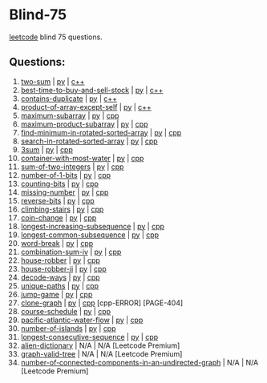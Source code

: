 # Blind-75
[leetcode](https://leetcode.com/discuss/general-discussion/460599/blind-75-leetcode-questions) blind 75 questions.

## Questions:
1. [two-sum](https://leetcode.com/problems/two-sum/) | [py](./two-sum.py) | [c++](./two-sum.cpp)
2. [best-time-to-buy-and-sell-stock](https://leetcode.com/problems/best-time-to-buy-and-sell-stock/) | [py](./best-time-to-buy-and-sell-stock.py) | [c++](./best-time-to-buy-and-sell-stock.cpp)
3. [contains-duplicate](https://leetcode.com/problems/contains-duplicate/) | [py](./contains-duplicate.py) | [c++](./contains-duplicate.cpp)
4. [product-of-array-except-self](https://leetcode.com/problems/product-of-array-except-self/) | [py](./product-of-array-except-self.py) | [c++](./product-of-array-except-self.cpp)
5. [maximum-subarray](https://leetcode.com/problems/maximum-subarray/) | [py](./maximum-subarray.py) | [cpp](./maximum-subarray.cpp)
6. [maximum-product-subarray](https://leetcode.com/problems/maximum-product-subarray/) | [py](./maximum-product-subarray.py) | [cpp]((./maximum-product-subarray.cpp))
7. [find-minimum-in-rotated-sorted-array](https://leetcode.com/problems/find-minimum-in-rotated-sorted-array/) | [py](./find-minimum-in-rotated-sorted-array.py) | [cpp](./find-minimum-in-rotated-sorted-array.cpp)
8. [search-in-rotated-sorted-array](https://leetcode.com/problems/search-in-rotated-sorted-array/) | [py](./search-in-rotated-sorted-array.py) | [cpp](./search-in-rotated-sorted-array.cpp)
9. [3sum](https://leetcode.com/problems/3sum/) | [py](./3sum.py) | [cpp](./3sum.cpp)
10. [container-with-most-water](https://leetcode.com/problems/container-with-most-water/) | [py](./container-with-most-water.py) | [cpp](./container-with-most-water.cpp)
11. [sum-of-two-integers](https://leetcode.com/problems/sum-of-two-integers/) | [py](./sum-of-two-integers.py) | [cpp](./sum-of-two-integers.cpp)
12. [number-of-1-bits](https://leetcode.com/problems/number-of-1-bits/) | [py](./number-of-1-bits.py) | [cpp](./number-of-1-bits.cpp)
13. [counting-bits](https://leetcode.com/problems/counting-bits/) | [py](./counting-bits.py) | [cpp](./counting-bits.cpp)
14. [missing-number](https://leetcode.com/problems/missing-number/) | [py](./missing-number.py) | [cpp](./missing-number.cpp)
15. [reverse-bits](https://leetcode.com/problems/reverse-bits/) | [py](./reverse-bits.py) | [cpp](./reverse-bits.cpp)
16. [climbing-stairs](https://leetcode.com/problems/climbing-stairs/) | [py](.climbing-stairs.py) | [cpp](./climbing-stairs.cpp)
17. [coin-change](https://leetcode.com/problems/coin-change/) | [py](./coin-change.py) | [cpp](./coin-change.cpp)
18. [longest-increasing-subsequence](https://leetcode.com/problems/longest-increasing-subsequence/) | [py](./longest-increasing-subsequence.py) | [cpp](./longest-increasing-subsequence.cpp)
19. [longest-common-subsequence](https://leetcode.com/problems/longest-common-subsequence/) | [py](./longest-common-subsequence.py) | [cpp](./v.cpp)
20. [word-break](https://leetcode.com/problems/word-break/) | [py](./word-break.py) | [cpp](./word-break.cpp)
21. [combination-sum-iv](https://leetcode.com/problems/combination-sum-iv/) | [py](./combination-sum-iv.py) | [cpp](./combination-sum-iv.cpp)
22. [house-robber](https://leetcode.com/problems/house-robber/) | [py](./house-robber.py) | [cpp](./house-robber.cpp)
23. [house-robber-ii](https://leetcode.com/problems/house-robber-ii/) | [py](./house-robber-ii.py) | [cpp](./house-robber-ii.cpp)
24. [decode-ways](https://leetcode.com/problems/decode-ways/) | [py](./decode-ways.py) | [cpp](./decode-ways.cpp)
25. [unique-paths](https://leetcode.com/problems/unique-paths/) | [py](./unique-paths.py) | [cpp](./unique-paths.cpp)
26. [jump-game](https://leetcode.com/problems/jump-game/) | [py](./jump-game.py) | [cpp](./jump-game.cpp)
27. [clone-graph](https://leetcode.com/problems/clone-graph/) | [py](./clone-graph.py) | [cpp](./clone-graph.cpp) [cpp-ERROR] [PAGE-404]
28. [course-schedule](https://leetcode.com/problems/course-schedule/) | [py](./course-schedule.py) | [cpp](./course-schedule.cpp) 
29. [pacific-atlantic-water-flow](https://leetcode.com/problems/pacific-atlantic-water-flow/) | [py](./pacific-atlantic-water-flow.py) | [cpp](./pacific-atlantic-water-flow.cpp)
30. [number-of-islands](https://leetcode.com/problems/number-of-islands/) | [py](./number-of-islands.py) | [cpp](./number-of-islands.cpp)
31. [longest-consecutive-sequence](https://leetcode.com/problems/longest-consecutive-sequence/) | [py](./longest-consecutive-sequence.py) | [cpp](./longest-consecutive-sequence.cpp)
32. [alien-dictionary](https://leetcode.com/problems/alien-dictionary/) | N/A | N/A [Leetcode Premium]
33. [graph-valid-tree](https://leetcode.com/problems/graph-valid-tree/) | N/A | N/A [Leetcode Premium]
34. [number-of-connected-components-in-an-undirected-graph](https://leetcode.com/problems/number-of-connected-components-in-an-undirected-graph/) | N/A | N/A [Leetcode Premium]
